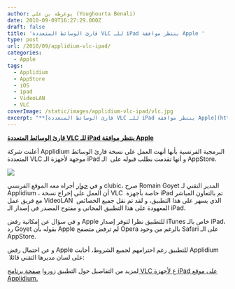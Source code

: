 ```yaml
---
author: يوغرطة بن علي (Youghourta Benali)
date: 2010-09-09T16:27:29.000Z
draft: false
title: 'قارئ الوسائط المتعددة VLC للـ iPad ينتظر موافقة Apple '
type: post
url: /2010/09/applidium-vlc-ipad/
categories:
  - Apple
tags:
  - Applidium
  - AppStore
  - iOS
  - ipad
  - VideoLAN
  - VLC
coverImage: /static/images/applidium-vlc-ipad/vlc.jpg
excerpt: "**[قارئ الوسائط المتعددة VLC للـ iPad ينتظر موافقة Apple](https://www.it-scoop.com/2010/09/applidium-vlc-ipad)**\n\nأعلنت شركة Applidium البرمجية الفرنسية بأنها أنهت العمل على نسخة قارئ الوسائط المتعددة VLC موجهة لأجهزة الـ iPad و أنها تقدمت بطلب قبوله على \_الـ AppStore.\n\n\n\nو في [حوار](http://www.clubic.com/tablette-internet-mid/ipad/actualite-363904-multimedia-vlc-ipad-apple.html) أجراه معه الموقع الفرنسي"
---
```

**[قارئ الوسائط المتعددة VLC للـ iPad ينتظر موافقة Apple](https://www.it-scoop.com/2010/09/applidium-vlc-ipad)**

أعلنت شركة Applidium البرمجية الفرنسية بأنها أنهت العمل على نسخة قارئ الوسائط المتعددة VLC موجهة لأجهزة الـ iPad و أنها تقدمت بطلب قبوله على  الـ AppStore.

![](/static/images/applidium-vlc-ipad/vlc.jpg)

و في [حوار](http://www.clubic.com/tablette-internet-mid/ipad/actualite-363904-multimedia-vlc-ipad-apple.html) أجراه معه الموقع الفرنسي clubic، صرح Romain Goyet المدير التقني لـ Applidium ، أن العمل على إخراج نسخة VLC  خاصة بأجهزة iPad تم بالتعاون المباشر مع فريق عمل VideoLAN  الذي يسهر على هذا التطبيق، و لقد تم نقل جميع الخصائص المعهودة على هذا التطبيق المجاني و مفتوح المصدر في إصدار الـ iPad.

و في سؤال عن إمكانية رفض Apple للتطبيق نظرا لتوفر إصدار iTunes خاص بالـ iPad، رد Goyet بقوله بأن Apple لم ترفض متصفح Opera بالرغم من وجود Safari على الـ AppStore.

و عن احتمال رفض Apple للتطبيق رغم احترامهم لجميع الشروط، أجابت Applidium  على لسان مديرها التقني قائلا:

لمزيد من التفاصيل حول التطبيق زوروا [صفحة برنامج VLC ع لأجهزة iPad على موقع Applidium.](http://applidium.com/applications/vlc)
